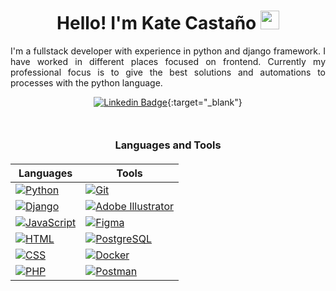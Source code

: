 <h1 align="center">Hello! I'm Kate Castaño  <img src = "https://raw.githubusercontent.com/MartinHeinz/MartinHeinz/master/wave.gif" width = 30px></h1>

<p align="justify">
I'm a fullstack developer with experience in python and django framework. I have worked in different places focused on frontend. Currently my professional focus is to give the best solutions and automations to processes with the python language.   
</p>

<div align="center">

  [![Linkedin Badge](https://img.shields.io/badge/-kateCastaño-blue?style=flat-square&logo=Linkedin&logoColor=white&link=https://www.linkedin.com/in/kate-casta%C3%B1o-rueda/)](https://www.linkedin.com/in/kate-casta%C3%B1o-rueda/){:target="_blank"}

</div>

<div style="margin:50px 0;"></div>

<div align="center">

### Languages and Tools
<div style="margin:20px 0;"></div>

| Languages | Tools |
| --- | --- |
| [![Python](https://img.shields.io/badge/Python-3776AB?style=for-the-badge&logo=python&logoColor=white)](https://www.python.org/) | [![Git](https://img.shields.io/badge/Git-F05032?style=for-the-badge&logo=git&logoColor=white)](https://git-scm.com/) |
| [![Django](https://img.shields.io/badge/Django-092E20?style=for-the-badge&logo=django&logoColor=white)](https://www.djangoproject.com/)| [![Adobe Illustrator](https://img.shields.io/badge/Adobe_Illustrator-FF9A00?style=for-the-badge&logo=adobe-illustrator&logoColor=white)](https://www.adobe.com/products/illustrator.html) |
| [![JavaScript](https://img.shields.io/badge/JavaScript-F7DF1E?style=for-the-badge&logo=javascript&logoColor=white)](https://developer.mozilla.org/en-US/docs/Web/JavaScript) | [![Figma](https://img.shields.io/badge/Figma-F24E1E?style=for-the-badge&logo=figma&logoColor=white)](https://www.figma.com/) |
| [![HTML](https://img.shields.io/badge/HTML-239120?style=for-the-badge&logo=html5&logoColor=white)](https://developer.mozilla.org/en-US/docs/Web/HTML) | [![PostgreSQL](https://img.shields.io/badge/PostgreSQL-336791?style=for-the-badge&logo=postgresql&logoColor=white)](https://www.postgresql.org/) |
| [![CSS](https://img.shields.io/badge/CSS-1572B6?style=for-the-badge&logo=css3&logoColor=white)](https://developer.mozilla.org/en-US/docs/Web/CSS) | [![Docker](https://img.shields.io/badge/Docker-2496ED?style=for-the-badge&logo=docker&logoColor=white)](https://www.docker.com/) |
| [![PHP](https://img.shields.io/badge/PHP-777BB4?style=for-the-badge&logo=php&logoColor=white)](https://www.php.net/) | [![Postman](https://img.shields.io/badge/Postman-FF6C37?style=for-the-badge&logo=postman&logoColor=white)](https://www.postman.com/) |



